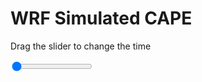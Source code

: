<h1>WRF Simulated CAPE</h1>
<p>Drag the slider to change the time</p>

<div class="slidecontainer">
<input oninput='setImage(this)' class="slider" type="range" min="0" max="21" value="0" step="1" />
<img id='img'/>
</div>

<script>
var img = document.getElementById('img');
var img_array = ['/assets/images/wrf/cp_wrfout_d01_2020-07-31_12:00:00.png',
'/assets/images/wrf/cp_wrfout_d01_2020-07-31_13:00:00.png',
'/assets/images/wrf/cp_wrfout_d01_2020-07-31_14:00:00.png',
'/assets/images/wrf/cp_wrfout_d01_2020-07-31_15:00:00.png',
'/assets/images/wrf/cp_wrfout_d01_2020-07-31_16:00:00.png',
'/assets/images/wrf/cp_wrfout_d01_2020-07-31_17:00:00.png',
'/assets/images/wrf/cp_wrfout_d01_2020-07-31_18:00:00.png',
'/assets/images/wrf/cp_wrfout_d01_2020-07-31_19:00:00.png',
'/assets/images/wrf/cp_wrfout_d01_2020-07-31_20:00:00.png',
'/assets/images/wrf/cp_wrfout_d01_2020-07-31_21:00:00.png',
'/assets/images/wrf/cp_wrfout_d01_2020-07-31_22:00:00.png',
'/assets/images/wrf/cp_wrfout_d01_2020-07-31_23:00:00.png',
'/assets/images/wrf/cp_wrfout_d01_2020-08-01_00:00:00.png',
'/assets/images/wrf/cp_wrfout_d01_2020-08-01_01:00:00.png',
'/assets/images/wrf/cp_wrfout_d01_2020-08-01_02:00:00.png',
'/assets/images/wrf/cp_wrfout_d01_2020-08-01_03:00:00.png',
'/assets/images/wrf/cp_wrfout_d01_2020-08-01_04:00:00.png',
'/assets/images/wrf/cp_wrfout_d01_2020-08-01_05:00:00.png',
'/assets/images/wrf/cp_wrfout_d01_2020-08-01_06:00:00.png',
'/assets/images/wrf/cp_wrfout_d01_2020-08-01_07:00:00.png',
'/assets/images/wrf/cp_wrfout_d01_2020-08-01_08:00:00.png',];
function setImage(obj)
{
        var value = obj.value;
        img.src = img_array[value];

}
</script>
